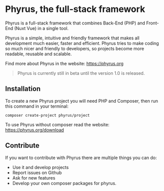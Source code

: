 # Phyrus, the full-stack framework

Phyrus is a full-stack framework that combines Back-End (PHP) and Front-End (Nuxt Vue) in a single tool.

Phyrus is a simple, intuitive and friendly framework that makes all development much easier, faster and efficient. Phyrus tries to make coding so much nicer and friendly to developers, so projects become more readable, reusable and scalable.

Find more about Phyrus in the website: https://phyrus.org

> Phyrus is currently still in beta until the version 1.0 is released.

## Installation

To create a new Phyrus project you will need PHP and Composer, then run this command in your terminal:

```
composer create-project phyrus/project
```

To use Phyrus without composer read the website: https://phyrus.org/download



## Contribute

If you want to contribute with Phyrus there are multiple things you can do:

* Use it and develop projects
* Report issues on Github
* Ask for new features
* Develop your own composer packages for phyrus.
